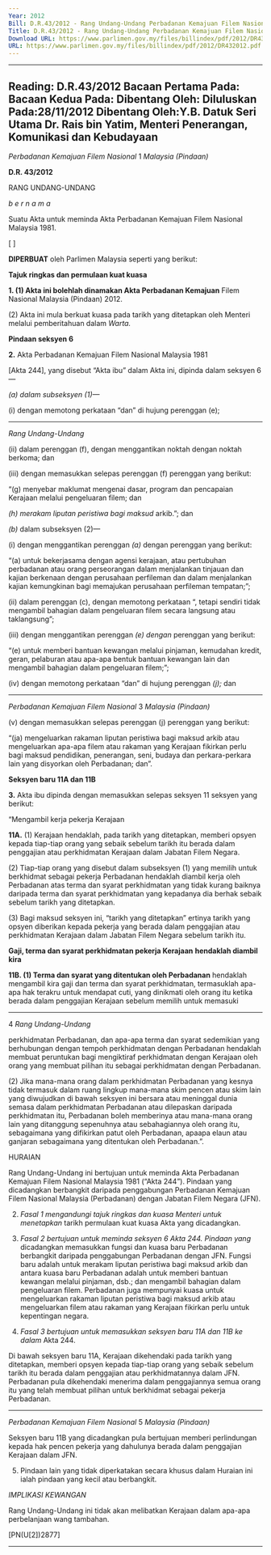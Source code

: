 ```yaml
---
Year: 2012
Bill: D.R.43/2012 - Rang Undang-Undang Perbadanan Kemajuan Filem Nasional Malaysia (Pindaan) 2012 (Lulus)
Title: D.R.43/2012 - Rang Undang-Undang Perbadanan Kemajuan Filem Nasional Malaysia (Pindaan) 2012 (Lulus)
Download URL: https://www.parlimen.gov.my/files/billindex/pdf/2012/DR432012.pdf
URL: https://www.parlimen.gov.my/files/billindex/pdf/2012/DR432012.pdf
---
```

---
Reading:
D.R.43/2012
Bacaan Pertama Pada:
Bacaan Kedua Pada:
Dibentang Oleh:
Diluluskan Pada:28/11/2012
Dibentang Oleh:Y.B. Datuk Seri Utama Dr. Rais bin Yatim, Menteri Penerangan, Komunikasi dan Kebudayaan
---

_Perbadanan Kemajuan Filem Nasional_ 1
_Malaysia (Pindaan)_

**D.R. 43/2012**

RANG UNDANG-UNDANG

_b e r n a m a_

Suatu Akta untuk meminda Akta Perbadanan Kemajuan Filem
Nasional Malaysia 1981.

[ ]

**DIPERBUAT** oleh Parlimen Malaysia seperti yang berikut:

**Tajuk ringkas dan permulaan kuat kuasa**

**1. (1) Akta ini bolehlah dinamakan Akta Perbadanan Kemajuan**
Filem Nasional Malaysia (Pindaan) 2012.

(2) Akta ini mula berkuat kuasa pada tarikh yang ditetapkan
oleh Menteri melalui pemberitahuan dalam _Warta._

**Pindaan seksyen 6**

**2.** Akta Perbadanan Kemajuan Filem Nasional Malaysia 1981

[Akta 244], yang disebut “Akta ibu” dalam Akta ini, dipinda
dalam seksyen 6—

_(a) dalam subseksyen (1)—_

(i) dengan memotong perkataan “dan” di hujung
perenggan (e);


-----

_Rang Undang-Undang_

(ii) dalam perenggan (f), dengan menggantikan noktah
dengan noktah berkoma; dan

(iii) dengan memasukkan selepas perenggan (f) perenggan
yang berikut:

“(g) menyebar maklumat mengenai dasar,
program dan pencapaian Kerajaan melalui
pengeluaran filem; dan

_(h) merakam liputan peristiwa bagi maksud_
arkib.”; dan

_(b)_ dalam subseksyen (2)—

(i) dengan menggantikan perenggan _(a)_ dengan
perenggan yang berikut:

“(a) untuk bekerjasama dengan agensi kerajaan,
atau pertubuhan perbadanan atau orang
perseorangan dalam menjalankan tinjauan
dan kajian berkenaan dengan perusahaan
perfileman dan dalam menjalankan kajian
kemungkinan bagi memajukan perusahaan
perfileman tempatan;”;

(ii) dalam perenggan (c), dengan memotong perkataan
“, tetapi sendiri tidak mengambil bahagian
dalam pengeluaran filem secara langsung atau
taklangsung”;

(iii) dengan menggantikan perenggan _(e) dengan_
perenggan yang berikut:

“(e) untuk memberi bantuan kewangan melalui
pinjaman, kemudahan kredit, geran,
pelaburan atau apa-apa bentuk bantuan
kewangan lain dan mengambil bahagian
dalam pengeluaran filem;”;

(iv) dengan memotong perkataan “dan” di hujung
perenggan _(j);_ dan


-----

_Perbadanan Kemajuan Filem Nasional_ 3
_Malaysia (Pindaan)_

(v) dengan memasukkan selepas perenggan (j) perenggan
yang berikut:

“(ja) mengeluarkan rakaman liputan peristiwa bagi
maksud arkib atau mengeluarkan apa-apa
filem atau rakaman yang Kerajaan fikirkan
perlu bagi maksud pendidikan, penerangan,
seni, budaya dan perkara-perkara lain
yang disyorkan oleh Perbadanan; dan”.

**Seksyen baru 11A dan 11B**

**3.** Akta ibu dipinda dengan memasukkan selepas seksyen 11
seksyen yang berikut:

“Mengambil kerja pekerja Kerajaan

**11A.** (1) Kerajaan hendaklah, pada tarikh yang ditetapkan,
memberi opsyen kepada tiap-tiap orang yang sebaik sebelum
tarikh itu berada dalam penggajian atau perkhidmatan Kerajaan
dalam Jabatan Filem Negara.

(2) Tiap-tiap orang yang disebut dalam subseksyen (1)
yang memilih untuk berkhidmat sebagai pekerja Perbadanan
hendaklah diambil kerja oleh Perbadanan atas terma dan
syarat perkhidmatan yang tidak kurang baiknya daripada
terma dan syarat perkhidmatan yang kepadanya dia berhak
sebaik sebelum tarikh yang ditetapkan.

(3) Bagi maksud seksyen ini, “tarikh yang ditetapkan”
ertinya tarikh yang opsyen diberikan kepada pekerja yang
berada dalam penggajian atau perkhidmatan Kerajaan dalam
Jabatan Filem Negara sebelum tarikh itu.

**Gaji, terma dan syarat perkhidmatan pekerja Kerajaan**
**hendaklah diambil kira**

**11B. (1) Terma dan syarat yang ditentukan oleh Perbadanan**
hendaklah mengambil kira gaji dan terma dan syarat
perkhidmatan, termasuklah apa-apa hak terakru untuk
mendapat cuti, yang dinikmati oleh orang itu ketika berada
dalam penggajian Kerajaan sebelum memilih untuk memasuki


-----

4 _Rang Undang-Undang_

perkhidmatan Perbadanan, dan apa-apa terma dan syarat
sedemikian yang berhubungan dengan tempoh perkhidmatan
dengan Perbadanan hendaklah membuat peruntukan bagi
mengiktiraf perkhidmatan dengan Kerajaan oleh orang
yang membuat pilihan itu sebagai perkhidmatan dengan
Perbadanan.

(2) Jika mana-mana orang dalam perkhidmatan Perbadanan
yang kesnya tidak termasuk dalam ruang lingkup mana-mana
skim pencen atau skim lain yang diwujudkan di bawah seksyen
ini bersara atau meninggal dunia semasa dalam perkhidmatan
Perbadanan atau dilepaskan daripada perkhidmatan itu,
Perbadanan boleh memberinya atau mana-mana orang lain
yang ditanggung sepenuhnya atau sebahagiannya oleh orang
itu, sebagaimana yang difikirkan patut oleh Perbadanan, apaapa elaun atau ganjaran sebagaimana yang ditentukan oleh
Perbadanan.”.

HURAIAN

Rang Undang-Undang ini bertujuan untuk meminda Akta Perbadanan Kemajuan
Filem Nasional Malaysia 1981 (“Akta 244”). Pindaan yang dicadangkan
berbangkit daripada penggabungan Perbadanan Kemajuan Filem Nasional
Malaysia (Perbadanan) dengan Jabatan Filem Negara (JFN).

2. _Fasal 1 mengandungi tajuk ringkas dan kuasa Menteri untuk menetapkan_
tarikh permulaan kuat kuasa Akta yang dicadangkan.

3. _Fasal 2 bertujuan untuk meminda seksyen 6 Akta 244. Pindaan yang_
dicadangkan memasukkan fungsi dan kuasa baru Perbadanan berbangkit daripada
penggabungan Perbadanan dengan JFN. Fungsi baru adalah untuk merakam
liputan peristiwa bagi maksud arkib dan antara kuasa baru Perbadanan adalah
untuk memberi bantuan kewangan melalui pinjaman, dsb.; dan mengambil
bahagian dalam pengeluaran filem. Perbadanan juga mempunyai kuasa untuk
mengeluarkan rakaman liputan peristiwa bagi maksud arkib atau mengeluarkan
filem atau rakaman yang Kerajaan fikirkan perlu untuk kepentingan negara.

4. _Fasal 3 bertujuan untuk memasukkan seksyen baru 11A dan 11B ke dalam_
Akta 244.

Di bawah seksyen baru 11A, Kerajaan dikehendaki pada tarikh yang
ditetapkan, memberi opsyen kepada tiap-tiap orang yang sebaik sebelum tarikh
itu berada dalam penggajian atau perkhidmatannya dalam JFN. Perbadanan
pula dikehendaki menerima dalam penggajiannya semua orang itu yang telah
membuat pilihan untuk berkhidmat sebagai pekerja Perbadanan.


-----

_Perbadanan Kemajuan Filem Nasional_ 5
_Malaysia (Pindaan)_

Seksyen baru 11B yang dicadangkan pula bertujuan memberi perlindungan
kepada hak pencen pekerja yang dahulunya berada dalam penggajian Kerajaan
dalam JFN.

5. Pindaan lain yang tidak diperkatakan secara khusus dalam Huraian ini
ialah pindaan yang kecil atau berbangkit.

_IMPLIKASI KEWANGAN_

Rang Undang-Undang ini tidak akan melibatkan Kerajaan dalam apa-apa
perbelanjaan wang tambahan.

[PN(U[2])2877]


-----

